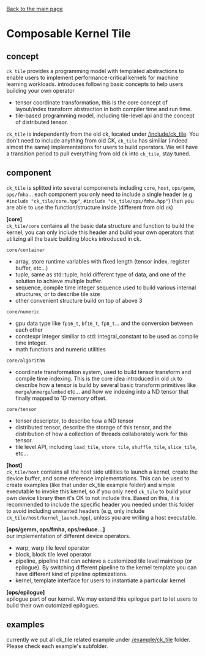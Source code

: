 [Back to the main page](../../README.md)
# Composable Kernel Tile
## concept
`ck_tile` provides a programming model with templated abstractions to enable users to implement performance-critical kernels for machine learning workloads. introduces following basic concepts to help users building your own operator
 - tensor coordinate transformation, this is the core concept of layout/index transform abstraction in both compiler time and run time.
 - tile-based programming model, including tile-level api and the concept of distributed tensor.

`ck_tile` is independently from the old ck, located under [/include/ck_tile](/include/ck_tile). You don't need to include anything from old CK, `ck_tile` has similiar (indeed almost the same) implementations for users to build operators. We will have a transition period to pull everything from old ck into `ck_tile`, stay tuned.

## component
`ck_tile` is splitted into several componenets including `core`, `host`, `ops/gemm`, `ops/fmha`... each component you only need to include a single header (e.g `#include "ck_tile/core.hpp"`, `#include "ck_tile/ops/fmha.hpp"`) then you are able to use the function/structure inside (different from old `ck`)  

**[core]**  
`ck_tile/core` contains all the basic data structure and function to build the kernel, you can only include this header and build your own operators that utilizing all the basic building blocks introduced in ck.

`core/container`
 - array, store runtime variables with fixed length (tensor index, register buffer, etc...)
 - tuple, same as std::tuple, hold different type of data, and one of the solution to achieve multiple buffer. 
 - sequence, compile time integer sequence used to build various internal structures, or to describe tile size
 - other convenient structure build on top of above 3

`core/numeric`
 - gpu data type like `fp16_t`, `bf16_t`, `fp8_t`... and the conversion between each other
 - constexpr integer similiar to std::integral_constant to be used as compile time integer.
 - math functions and numeric utilities

`core/algorithm`
 - coordinate transformation system, used to build tensor transform and compile time indexing. This is the core idea introduced in old `ck` to describe how a tensor is build by several basic transform primitives like `merge`/`unmerge`/`embed` etc... and how we indexing into a ND tensor that finally mapped to 1D memory offset.

`core/tensor`
 - tensor descriptor, to describe how a ND tensor 
 - distributed tensor, describe the storage of this tensor, and the distribution of how a collection of threads collaborately work for this tensor.
 - tile level API, including `load_tile`, `store_tile`, `shuffle_tile`, `slice_tile`, etc...

**[host]**  
`ck_tile/host` contains all the host side utilities to launch a kernel, create the device buffer, and some reference implementations. This can be used to create examples (like that under ck_tile example folder) and simple executable to invoke this kernel, so if you only need `ck_tile` to build your own device library then it's OK to not include this. Based on this, it is recommended to include the specific header you needed under this folder to avoid including unwanted headers (e.g, only include `ck_tile/host/kernel_launch.hpp`), unless you are writing a host executable.

**[ops/gemm, ops/fmha, ops/reduce...]**  
our implementation of different device operators. 
 - warp, warp tile level operator
 - block, block tile level operator
 - pipeline, pipeline that can achieve a customized tile level mainloop (or epilogue). By switching different pipeline to the kernel template you can have different kind of pipeline optimizations.
 - kernel, template interface for users to instantiate a particular kernel

**[ops/epilogue]**  
epilogue part of our kernel. We may extend this epilogue part to let users to build their own cutomized epilogues.

## examples
currently we put all ck_tile related example under [/example/ck_tile](/example/ck_tile/) folder. Please check each example's subfolder.
